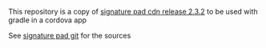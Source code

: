 This repository is a copy of [signature pad cdn release 2.3.2](https://cdn.jsdelivr.net/npm/signature_pad@2.3.2/dist/signature_pad.min.js) to be used with gradle in a cordova app

See [signature pad git](https://github.com/szimek/signature_pad) for the sources
